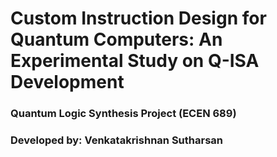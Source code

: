 # Custom Instruction Design for Quantum Computers: An Experimental Study on Q-ISA Development
### Quantum Logic Synthesis Project (ECEN 689)
### Developed by: Venkatakrishnan Sutharsan
